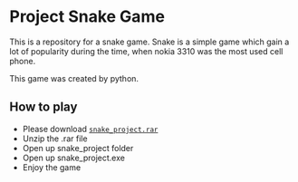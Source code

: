 # Project Snake Game
This is a repository for a snake game. Snake is a simple game which gain a lot of popularity during the time, when nokia 3310 was the most used cell phone.

This game was created by python.

## How to play
- Please download [`snake_project.rar`](https://github.com/milanmarkovic90/project_snake_game/snake_project.rar)
- Unzip the .rar file
- Open up snake_project folder
- Open up snake_project.exe
- Enjoy the game
